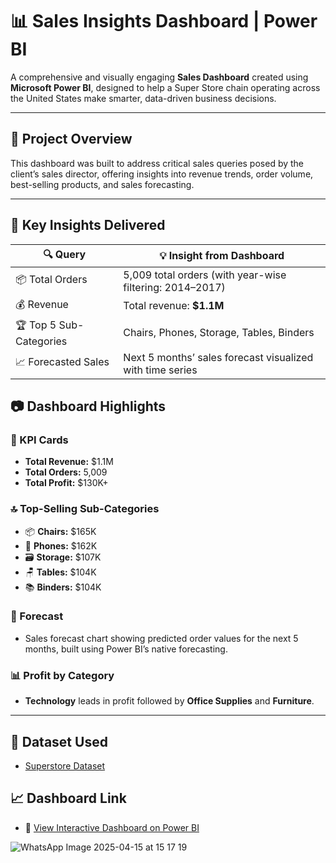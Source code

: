 # 📊 Sales Insights Dashboard | Power BI

A comprehensive and visually engaging **Sales Dashboard** created using **Microsoft Power BI**, designed to help a Super Store chain operating across the United States make smarter, data-driven business decisions.

---

## 🧩 Project Overview

This dashboard was built to address critical sales queries posed by the client’s sales director, offering insights into revenue trends, order volume, best-selling products, and sales forecasting.

---

## 📌 Key Insights Delivered

| 🔍 Query               | 💡 Insight from Dashboard                                       |
|------------------------|-----------------------------------------------------------------|
| 📦 Total Orders        | 5,009 total orders (with year-wise filtering: 2014–2017)        |
| 💰 Revenue             | Total revenue: **$1.1M**                                        |
| 🏆 Top 5 Sub-Categories| Chairs, Phones, Storage, Tables, Binders                        |
| 📈 Forecasted Sales    | Next 5 months’ sales forecast visualized with time series       |


## 📷 Dashboard Highlights

### 📌 KPI Cards
- **Total Revenue:** $1.1M  
- **Total Orders:** 5,009  
- **Total Profit:** $130K+

### 🔝 Top-Selling Sub-Categories
- 📦 **Chairs:** $165K  
- 📱 **Phones:** $162K  
- 🗃️ **Storage:** $107K  
- 🪑 **Tables:** $104K  
- 📚 **Binders:** $104K

### 🔮 Forecast
- Sales forecast chart showing predicted order values for the next 5 months, built using Power BI’s native forecasting.

### 📊 Profit by Category
- **Technology** leads in profit followed by **Office Supplies** and **Furniture**.

---

## 📂 Dataset Used

-  [Superstore Dataset]([https://www.kaggle.com/datasets/vivek468/superstore-dataset-final](https://github.com/RiyaSinghai2202/Sales-Insights-Dashboard/blob/main/41983a03-5eab-4abc-b00f-f229a760e60a%20(1).xlsx))


## 📈 Dashboard Link

- 🔗 [View Interactive Dashboard on Power BI]([https://app.powerbi.com/view?r=YOUR-DASHBOARD-LINK-HERE](https://github.com/RiyaSinghai2202/Sales-Insights-Dashboard/blob/main/Sales%20Insight%20Dashboards.pbix))


![WhatsApp Image 2025-04-15 at 15 17 19](https://github.com/user-attachments/assets/f4028eae-fb96-47c3-894e-f8cbc46945f5)

